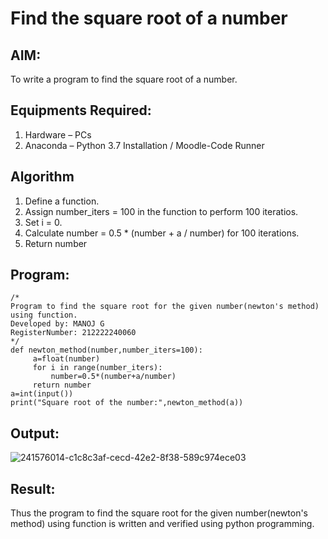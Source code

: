 # Find the square root of a number

## AIM:
To write a program to find the square root of a number.

## Equipments Required:
1. Hardware – PCs
2. Anaconda – Python 3.7 Installation / Moodle-Code Runner

## Algorithm
1. Define a function.
2. Assign number_iters = 100 in the function to perform 100 iteratios.
3. Set i = 0.
4. Calculate  number = 0.5 * (number + a / number) for 100 iterations.
5. Return number

## Program:
```
/*
Program to find the square root for the given number(newton's method) using function.
Developed by: MANOJ G
RegisterNumber: 212222240060
*/
def newton_method(number,number_iters=100):
     a=float(number)
     for i in range(number_iters):
         number=0.5*(number+a/number)
     return number
a=int(input())
print("Square root of the number:",newton_method(a))
```

## Output:
![241576014-c1c8c3af-cecd-42e2-8f38-589c974ece03](https://github.com/Danielmanoj/Square-root-of-a-number/assets/69635071/c5bc442a-8625-40ad-bdf6-6895ca346f34)



## Result:
Thus the program to find the square root for the given number(newton's method) using function is written and verified using python programming.
